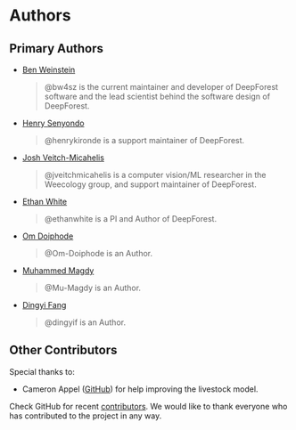 # Authors

## Primary Authors

- [Ben Weinstein](https://github.com/bw4sz)
  >@bw4sz is the current maintainer and developer of DeepForest software and the lead scientist behind the software design of DeepForest.

- [Henry Senyondo](https://github.com/henrykironde)
  >@henrykironde is a support maintainer of DeepForest.

- [Josh Veitch-Micahelis](https://github.com/jveitchmichaelis)
  >@jveitchmicahelis is a computer vision/ML researcher in the Weecology group, and support maintainer of DeepForest.

- [Ethan White](https://github.com/ethanwhite)
  >@ethanwhite is a PI and Author of DeepForest.

- [Om Doiphode](https://github.com/Om-Doiphode)
  >@Om-Doiphode is an Author.

- [Muhammed Magdy](https://github.com/Mu-Magdy)
  >@Mu-Magdy is an Author.

- [Dingyi Fang](https://github.com/dingyif)
  >@dingyif is an Author.

## Other Contributors

Special thanks to:

- Cameron Appel ([GitHub](https://github.com/camappel)) for help improving the livestock model.

Check GitHub for recent [contributors](https://github.com/weecology/DeepForest/graphs/contributors).
We would like to thank everyone who has contributed to the project in any way.
